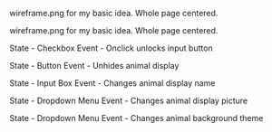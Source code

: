 
wireframe.png for my basic idea. Whole page centered.


wireframe.png for my basic idea. Whole page centered.


State - Checkbox 
Event - Onclick unlocks input button

State - Button
Event - Unhides animal display

State - Input Box
Event - Changes animal display name

State - Dropdown Menu
Event - Changes animal display picture

State - Dropdown Menu
Event - Changes animal background theme

